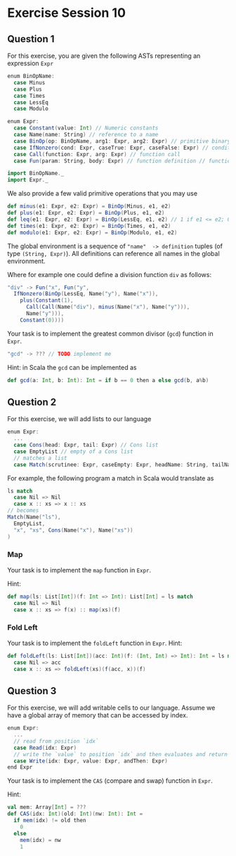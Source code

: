 # Exercise Session 10

## Question 1

For this exercise, you are given the following ASTs representing an expression `Expr`

```scala
enum BinOpName:
  case Minus
  case Plus
  case Times
  case LessEq
  case Modulo

enum Expr:
  case Constant(value: Int) // Numeric constants
  case Name(name: String) // reference to a name
  case BinOp(op: BinOpName, arg1: Expr, arg2: Expr) // primitive binary operation
  case IfNonzero(cond: Expr, caseTrue: Expr, caseFalse: Expr) // conditional
  case Call(function: Expr, arg: Expr) // function call
  case Fun(param: String, body: Expr) // function definition // function definition

import BinOpName._
import Expr._
```

We also provide a few valid primitive operations that you may use

```scala
def minus(e1: Expr, e2: Expr) = BinOp(Minus, e1, e2)
def plus(e1: Expr, e2: Expr) = BinOp(Plus, e1, e2)
def leq(e1: Expr, e2: Expr) = BinOp(LessEq, e1, e2) // 1 if e1 <= e2; 0 otherwise // 1 if e1 <= e2; 0 otherwise
def times(e1: Expr, e2: Expr) = BinOp(Times, e1, e2)
def modulo(e1: Expr, e2: Expr) = BinOp(Modulo, e1, e2)
```

The global environment is a sequence of `"name"  -> definition` tuples (of type `(String, Expr)`).
All definitions can reference all names in the global environment.

Where for example one could define a division function `div` as follows:

```scala
"div" -> Fun("x", Fun("y",
  IfNonzero(BinOp(LessEq, Name("y"), Name("x")),
    plus(Constant(1),
      Call(Call(Name("div"), minus(Name("x"), Name("y"))),
      Name("y"))),
    Constant(0))))
```


Your task is to implement the greatest common divisor (`gcd`) function in `Expr`.

```scala
"gcd" -> ??? // TODO implement me
```

Hint: in Scala the `gcd` can be implemented as
```scala
def gcd(a: Int, b: Int): Int = if b == 0 then a else gcd(b, a%b)
```

## Question 2

For this exercise, we will add lists to our language

```scala
enum Expr:
  ...
  case Cons(head: Expr, tail: Expr) // Cons list
  case EmptyList // empty of a Cons list
  // matches a list
  case Match(scrutinee: Expr, caseEmpty: Expr, headName: String, tailName: String, caseCons: Expr)
```

For example, the following program a match in Scala would translate as

```scala
ls match
  case Nil => Nil
  case x :: xs => x :: xs
// becomes
Match(Name("ls"),
  EmptyList,
  "x", "xs", Cons(Name("x"), Name("xs"))
)
```


### Map
Your task is to implement the `map` function in `Expr`.

Hint:
```scala
def map(ls: List[Int])(f: Int => Int): List[Int] = ls match
  case Nil => Nil
  case x :: xs => f(x) :: map(xs)(f)
```


### Fold Left
Your task is to implement the `foldLeft` function in `Expr`.
Hint:
```scala
def foldLeft(ls: List[Int])(acc: Int)(f: (Int, Int) => Int): Int = ls match
  case Nil => acc
  case x :: xs => foldLeft(xs)(f(acc, x))(f)
```

## Question 3

For this exercise, we will add writable cells to our language. Assume we have a global array of memory that can be accessed by index.
```scala
enum Expr:
  ...
  // read from position `idx`
  case Read(idx: Expr)
  // write the `value` to position `idx` and then evaluates and return the `andThen` expression
  case Write(idx: Expr, value: Expr, andThen: Expr)
end Expr
```


Your task is to implement the `CAS` (compare and swap) function in `Expr`.

Hint:
```scala
val mem: Array[Int] = ???
def CAS(idx: Int)(old: Int)(nw: Int): Int =
  if mem(idx) != old then
    0
  else
    mem(idx) = nw
    1
```
